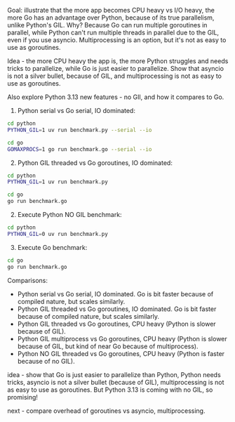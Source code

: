 Goal: illustrate that the more app becomes CPU heavy vs I/O heavy, the more Go has an advantage over Python, because of its true parallelism, unlike Python's GIL. Why? Because Go can run multiple goroutines in parallel, while Python can't run multiple threads in parallel due to the GIL, even if you use asyncio. Multiprocessing is an option, but it's not as easy to use as goroutines.

Idea - the more CPU heavy the app is, the more Python struggles and needs tricks to parallelize, while Go is just easier to parallelize. Show that asyncio is not a silver bullet, because of GIL, and multiprocessing is not as easy to use as goroutines.

Also explore Python 3.13 new features - no GIl, and how it compares to Go.

1. Python serial vs Go serial, IO dominated:
```bash
cd python
PYTHON_GIL=1 uv run benchmark.py --serial --io  

cd go
GOMAXPROCS=1 go run benchmark.go --serial --io
```

2. Python GIL threaded vs Go goroutines, IO dominated:
```bash
cd python
PYTHON_GIL=1 uv run benchmark.py

cd go
go run benchmark.go
```


2. Execute Python NO GIL benchmark:
```bash
cd python
PYTHON_GIL=0 uv run benchmark.py
```
3. Execute Go benchmark:
```bash
cd go
go run benchmark.go
```

Comparisons:
* Python serial vs Go serial, IO dominated. Go is bit faster because of compiled nature, but scales similarly.
* Python GIL threaded vs Go goroutines, IO dominated. Go is bit faster because of compiled nature, but scales similarly.
* Python GIL threaded vs Go goroutines, CPU heavy (Python is slower because of GIL).
* Python GIL multiprocess vs Go goroutines, CPU heavy (Python is slower because of GIL, but kind of near Go because of multiprocess).
* Python NO GIL threaded vs Go goroutines, CPU heavy (Python is faster because of no GIL).

idea - show that Go is just easier to parallelize than Python, Python needs tricks, asyncio is not a silver bullet (because of GIL), multiprocessing is not as easy to use as goroutines. But Python 3.13 is coming with no GIL, so promising!

next - compare overhead of goroutines vs asyncio, multiprocessing.